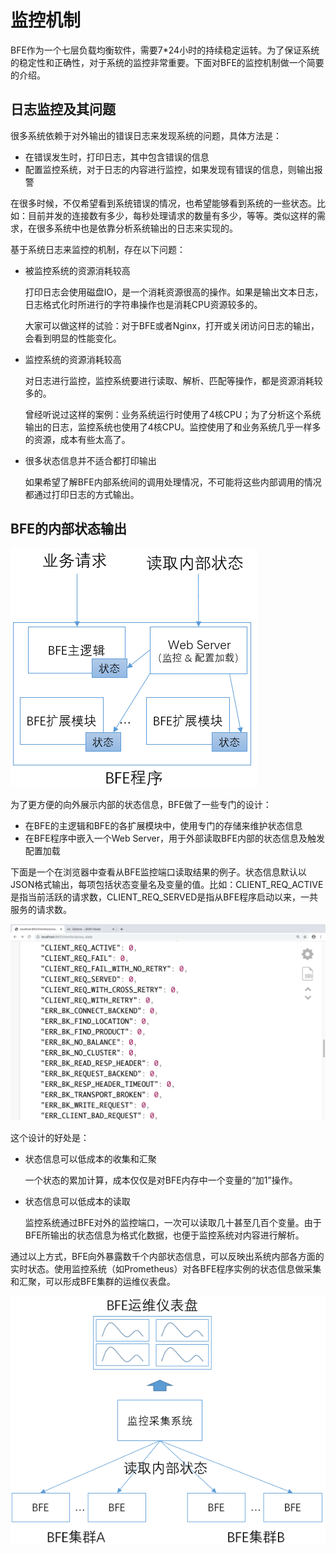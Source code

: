# 监控机制

BFE作为一个七层负载均衡软件，需要7*24小时的持续稳定运转。为了保证系统的稳定性和正确性，对于系统的监控非常重要。下面对BFE的监控机制做一个简要的介绍。

## 日志监控及其问题

很多系统依赖于对外输出的错误日志来发现系统的问题，具体方法是：

+ 在错误发生时，打印日志，其中包含错误的信息
+ 配置监控系统，对于日志的内容进行监控，如果发现有错误的信息，则输出报警

在很多时候，不仅希望看到系统错误的情况，也希望能够看到系统的一些状态。比如：目前并发的连接数有多少，每秒处理请求的数量有多少，等等。类似这样的需求，在很多系统中也是依靠分析系统输出的日志来实现的。

基于系统日志来监控的机制，存在以下问题：

+ 被监控系统的资源消耗较高

  打印日志会使用磁盘IO，是一个消耗资源很高的操作。如果是输出文本日志，日志格式化时所进行的字符串操作也是消耗CPU资源较多的。

  大家可以做这样的试验：对于BFE或者Nginx，打开或关闭访问日志的输出，会看到明显的性能变化。

+ 监控系统的资源消耗较高

  对日志进行监控，监控系统要进行读取、解析、匹配等操作，都是资源消耗较多的。

  曾经听说过这样的案例：业务系统运行时使用了4核CPU；为了分析这个系统输出的日志，监控系统也使用了4核CPU。监控使用了和业务系统几乎一样多的资源，成本有些太高了。

+ 很多状态信息并不适合都打印输出

  如果希望了解BFE内部系统间的调用处理情况，不可能将这些内部调用的情况都通过打印日志的方式输出。

## BFE的内部状态输出

![bfe status](./bfe_status.png)

为了更方便的向外展示内部的状态信息，BFE做了一些专门的设计：

+ 在BFE的主逻辑和BFE的各扩展模块中，使用专门的存储来维护状态信息
+ 在BFE程序中嵌入一个Web Server，用于外部读取BFE内部的状态信息及触发配置加载

下面是一个在浏览器中查看从BFE监控端口读取结果的例子。状态信息默认以JSON格式输出，每项包括状态变量名及变量的值。比如：CLIENT_REQ_ACTIVE是指当前活跃的请求数，CLIENT_REQ_SERVED是指从BFE程序启动以来，一共服务的请求数。

![bfe status demo](./bfe_status_demo.png)

这个设计的好处是：

+ 状态信息可以低成本的收集和汇聚

  一个状态的累加计算，成本仅仅是对BFE内存中一个变量的“加1”操作。

+ 状态信息可以低成本的读取

  监控系统通过BFE对外的监控端口，一次可以读取几十甚至几百个变量。由于BFE所输出的状态信息为格式化数据，也便于监控系统对内容进行解析。

通过以上方式，BFE向外暴露数千个内部状态信息，可以反映出系统内部各方面的实时状态。使用监控系统（如Prometheus）对各BFE程序实例的状态信息做采集和汇聚，可以形成BFE集群的运维仪表盘。

![bfe dashboard](./bfe_dashboard.png)